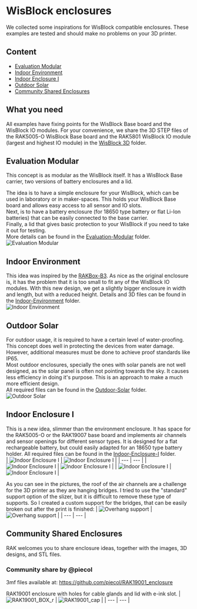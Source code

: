 # WisBlock enclosures

We collected some inspirations for WisBlock compatible enclosures. These examples are tested and should make no problems on your 3D printer.

## Content
- [Evaluation Modular](#evaluation-modular)
- [Indoor Environment](#indoor-environment)
- [Indoor Enclosure I](#indoor-enclosure-i)
- [Outdoor Solar](#outdoor-solar)
- [Community Shared Enclosures](#community-shared-enclosures)    

## What you need
All examples have fixing points for the WisBlock Base board and the WisBlock IO modules. For your convenience, we share the 3D STEP files of the RAK5005-O WisBlock Base board and the RAK5801 WisBlock IO module (largest and highest IO module) in the [WisBlock 3D](.\WisBlock-3D) folder.

## Evaluation Modular
This concept is as modular as the WisBlock itself. It has a WisBlock Base carrier, two versions of battery enclosures and a lid.    

The idea is to have a simple enclosure for your WisBlock, which can be used in laboratory or in maker-spaces. This holds your WisBlock Base board and allows easy access to all sensor and IO slots.    
Next, is to have a battery enclosure (for 18650 type battery or flat Li-Ion batteries) that can be easily connected to the base carrier.    
Finally, a lid that gives basic protection to your WisBlock if you need to take it out for testing.    
More details can be found in the [Evaluation-Modular](./Evaluation-Modular) folder.    
![Evaluation Modular](/assets/evaluation-modular-overview.png)    

## Indoor Environment
This idea was inspired by the [RAKBox-B3](https://docs.rakwireless.com/Product-Categories/Accessories/RAKBox-B3). As nice as the original enclosure is, it has the problem that it is too small to fit any of the WisBlock IO modules. With this new design, we get a slightly bigger enclosure in width and length, but with a reduced height. Details and 3D files can be found in the [Indoor-Environment](./Indoor-Environment) folder.    
![Indoor Environment](/assets/indoor-environment-overview.png)    

## Outdoor Solar 
For outdoor usage, it is required to have a certain level of water-proofing. This concept does well in protecting the devices from water damage. However, additional measures must be done to achieve proof standards like IP65.    
Most outdoor enclosures, specially the ones with solar panels are not well designed, as the solar panel is often not pointing towards the sky. It causes less efficiency in doing it's purpose. This is an approach to make a much more efficient design.    
All required files can be found in the [Outdoor-Solar](/Outdoor-Solar) folder.    
![Outdoor Solar](/assets/outdoor-solar-overview.png)    

## Indoor Enclosure I
This is a new idea, slimmer than the environment enclosure. It has space for the RAK5005-O or the RAK19007 base board and implements air channels and sensor openings for different sensor types. It is designed for a flat rechargeable battery, but could easily adapted for an 18650 type battery holder.
All required files can be found in the [Indoor-Enclosure-I](/Indoor-Enclosure-I) folder.    
| ![Indoor Enclosure I](/assets/indoor-i-top.png) | ![Indoor Enclosure I](/assets/indoor-i-bottom.png) |
| --- | --- |
| ![Indoor Enclosure I](/assets/indoor-i-top-printed.jpg) | ![Indoor Enclosure I](/assets/indoor-i-bottom-printed.jpg) |
| ![Indoor Enclosure I](/assets/indoor-i-detail-1.jpg) | ![Indoor Enclosure I](/assets/indoor-i-detail-2.jpg) |

As you can see in the pictures, the roof of the air channels are a challenge for the 3D printer as they are hanging bridges. I tried to use the "standard" support option of the slizer, but it is difficult to remove these type of supports. So I created a custom support for the bridges, that can be easily broken out after the print is finished:
| ![Overhang support](/assets/indoor-environment-support.png) | ![Overhang support](/assets/indoor-environment-support-detail.png) |
| --- | --- |

## Community Shared Enclosures
RAK welcomes you to share enclosure ideas, together with the images, 3D designs, and STL files.

### Community share by @piecol
3mf files available at:
https://github.com/piecol/RAK19001_enclosure

RAK19001 enclosure with holes for cable glands and lid with e-ink slot.
| ![RAK19001_BOX_r](https://github.com/RAKWireless/Awesome-WisBlock/assets/29545872/66f3d15f-3604-42fb-b39f-ab8f3aab9d5a) | ![RAK19001_cap](https://github.com/RAKWireless/Awesome-WisBlock/assets/29545872/3ee511fb-5c62-477e-8206-bb5a72d294bf) |
| --- | --- |

